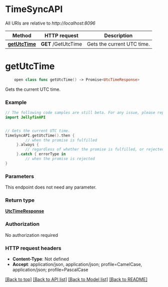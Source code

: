 # TimeSyncAPI

All URIs are relative to *http://localhost:8096*

Method | HTTP request | Description
------------- | ------------- | -------------
[**getUtcTime**](TimeSyncAPI.md#getutctime) | **GET** /GetUtcTime | Gets the current UTC time.


# **getUtcTime**
```swift
    open class func getUtcTime() -> Promise<UtcTimeResponse>
```

Gets the current UTC time.

### Example
```swift
// The following code samples are still beta. For any issue, please report via http://github.com/OpenAPITools/openapi-generator/issues/new
import JellyfinAPI


// Gets the current UTC time.
TimeSyncAPI.getUtcTime().then {
         // when the promise is fulfilled
     }.always {
         // regardless of whether the promise is fulfilled, or rejected
     }.catch { errorType in
         // when the promise is rejected
}
```

### Parameters
This endpoint does not need any parameter.

### Return type

[**UtcTimeResponse**](UtcTimeResponse.md)

### Authorization

No authorization required

### HTTP request headers

 - **Content-Type**: Not defined
 - **Accept**: application/json, application/json; profile=CamelCase, application/json; profile=PascalCase

[[Back to top]](#) [[Back to API list]](../README.md#documentation-for-api-endpoints) [[Back to Model list]](../README.md#documentation-for-models) [[Back to README]](../README.md)

